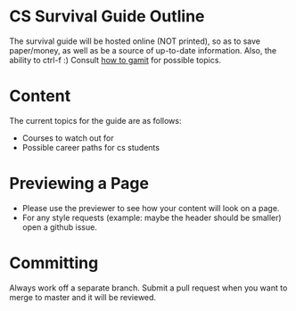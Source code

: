 CS Survival Guide Outline
=========================

The survival guide will be hosted online (NOT printed),
so as to save paper/money, as well as be a source of up-to-date information.
Also, the ability to ctrl-f :)
Consult [how to gamit](http://web.mit.edu/htgamit/www/) for possible topics.


# Content

The current topics for the guide are as follows:
- Courses to watch out for
- Possible career paths for cs students


# Previewing a Page

- Please use the previewer to see how your content will look on a page.
- For any style requests (example: maybe the header should be smaller) open a github issue.


# Committing

Always work off a separate branch. Submit a pull request when you want to merge to master and it will be reviewed.
